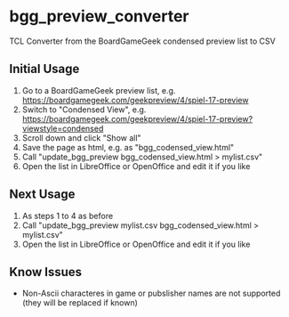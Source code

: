 # bgg_preview_converter
TCL Converter from the BoardGameGeek condensed preview list to CSV

## Initial Usage
1. Go to a BoardGameGeek preview list, e.g. https://boardgamegeek.com/geekpreview/4/spiel-17-preview
2. Switch to "Condensed View", e.g. https://boardgamegeek.com/geekpreview/4/spiel-17-preview?viewstyle=condensed
3. Scroll down and click "Show all"
4. Save the page as html, e.g. as "bgg_codensed_view.html"
5. Call "update_bgg_preview bgg_codensed_view.html > mylist.csv"
6. Open the list in LibreOffice or OpenOffice and edit it if you like

## Next Usage
1. As steps 1 to 4 as before
2. Call "update_bgg_preview mylist.csv bgg_codensed_view.html > mylist.csv"
3. Open the list in LibreOffice or OpenOffice and edit it if you like

## Know Issues
* Non-Ascii characteres in game or pubslisher names are not supported (they will be replaced if known)
